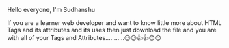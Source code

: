 Hello everyone, I'm Sudhanshu

If you are a learner web developer and want to know little more about HTML Tags and its attributes and its uses then just download the file and you are with all of your Tags and Attributes...........😉😉👍👍😊😊